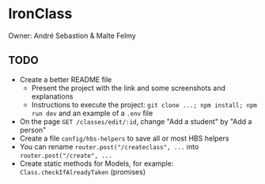 # IronClass
Owner: André Sebastion & Malte Felmy

## TODO
- Create a better README file
  - Present the project with the link and some screenshots and explanations
  - Instructions to execute the project: `git clone ...; npm install; npm run dev` and an example of a `.env` file
- On the page `GET /classes/edit/:id`, change "Add a student" by "Add a person"
- Create a file `config/hbs-helpers` to save all or most HBS helpers
- You can rename `router.post("/createclass", ...` into `router.post("/create", ...`
- Create static methods for Models, for example: `Class.checkIfAlreadyTaken` (promises)
